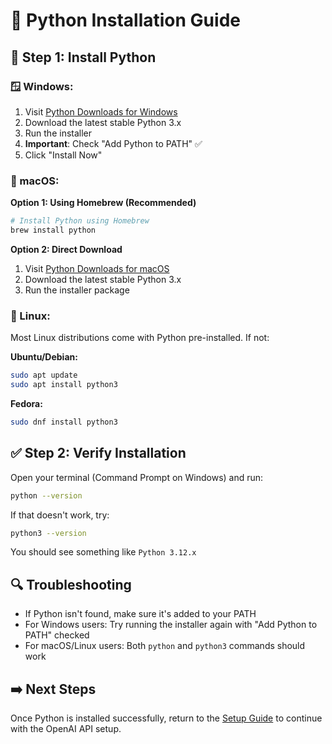 # 🐍 Python Installation Guide

## 🧰 Step 1: Install Python

### 🪟 Windows:

1. Visit [Python Downloads for Windows](https://www.python.org/downloads/windows/)
2. Download the latest stable Python 3.x
3. Run the installer
4. **Important**: Check "Add Python to PATH" ✅
5. Click "Install Now"

### 🍎 macOS:

**Option 1: Using Homebrew (Recommended)**
```bash
# Install Python using Homebrew
brew install python
```

**Option 2: Direct Download**
1. Visit [Python Downloads for macOS](https://www.python.org/downloads/macos/)
2. Download the latest stable Python 3.x
3. Run the installer package

### 🐧 Linux:
Most Linux distributions come with Python pre-installed. If not:

**Ubuntu/Debian:**
```bash
sudo apt update
sudo apt install python3
```

**Fedora:**
```bash
sudo dnf install python3
```

## ✅ Step 2: Verify Installation

Open your terminal (Command Prompt on Windows) and run:

```bash
python --version
```

If that doesn't work, try:
```bash
python3 --version
```

You should see something like `Python 3.12.x`

## 🔍 Troubleshooting

- If Python isn't found, make sure it's added to your PATH
- For Windows users: Try running the installer again with "Add Python to PATH" checked
- For macOS/Linux users: Both `python` and `python3` commands should work

## ➡️ Next Steps

Once Python is installed successfully, return to the [Setup Guide](setup.md) to continue with the OpenAI API setup.
